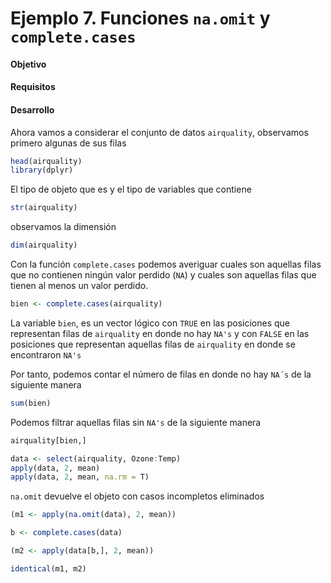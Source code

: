 # Ejemplo 7. Funciones `na.omit` y `complete.cases`

#### Objetivo

#### Requisitos

#### Desarrollo

Ahora vamos a considerar el conjunto de datos `airquality`, observamos primero algunas de sus filas

```R
head(airquality)
library(dplyr)
```

El tipo de objeto que es y el tipo de variables que contiene

```R
str(airquality)
```

observamos la dimensión

```R
dim(airquality)
```

Con la función `complete.cases` podemos averiguar cuales son aquellas filas que no contienen ningún valor perdido (`NA`) y cuales son aquellas filas que tienen al menos un valor perdido.

```R
bien <- complete.cases(airquality)
```

La variable `bien`, es un vector lógico con `TRUE` en las posiciones que representan filas de `airquality` en donde no hay `NA's` y con `FALSE` en las posiciones que representan aquellas filas de `airquality` en donde se encontraron `NA's`

Por tanto, podemos contar el número de filas en donde no hay `NA´s` de la siguiente manera

```R
sum(bien)
```

Podemos filtrar aquellas filas sin `NA's` de la siguiente manera

```R
airquality[bien,]
```

```R
data <- select(airquality, Ozone:Temp)
apply(data, 2, mean)
apply(data, 2, mean, na.rm = T)
```

`na.omit` devuelve el objeto con casos incompletos eliminados

```R
(m1 <- apply(na.omit(data), 2, mean))

b <- complete.cases(data)

(m2 <- apply(data[b,], 2, mean))

identical(m1, m2)
```
